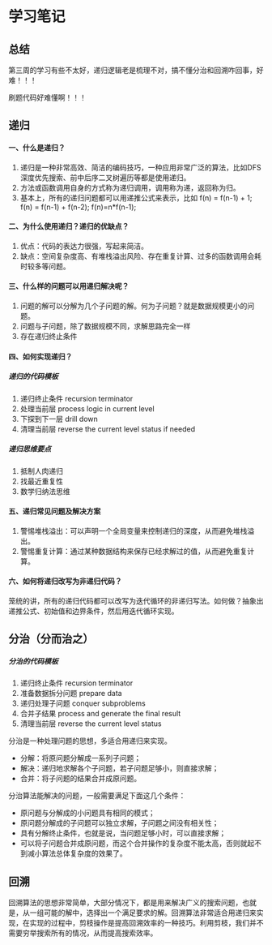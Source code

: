 # 学习笔记

## 总结

第三周的学习有些不太好，递归逻辑老是梳理不对，搞不懂分治和回溯咋回事，好难！！！

刷题代码好难懂啊！！！

## 递归
#### 一、什么是递归？
1. 递归是一种非常高效、简洁的编码技巧，一种应用非常广泛的算法，比如DFS深度优先搜索、前中后序二叉树遍历等都是使用递归。
2. 方法或函数调用自身的方式称为递归调用，调用称为递，返回称为归。
3. 基本上，所有的递归问题都可以用递推公式来表示，比如
f(n) = f(n-1) + 1; 
f(n) = f(n-1) + f(n-2);
f(n)=n*f(n-1);

#### 二、为什么使用递归？递归的优缺点？
1. 优点：代码的表达力很强，写起来简洁。
2. 缺点：空间复杂度高、有堆栈溢出风险、存在重复计算、过多的函数调用会耗时较多等问题。


#### 三、什么样的问题可以用递归解决呢？
1. 问题的解可以分解为几个子问题的解。何为子问题？就是数据规模更小的问题。
2. 问题与子问题，除了数据规模不同，求解思路完全一样
3. 存在递归终止条件


#### 四、如何实现递归？

##### 递归的代码模板
1. 递归终止条件 recursion terminator
2. 处理当前层 process logic in current level
3. 下探到下一层 drill down
4. 清理当前层 reverse the current level status if needed


##### 递归思维要点

1. 抵制人肉递归
2. 找最近重复性
3. 数学归纳法思维


#### 五、递归常见问题及解决方案
1. 警惕堆栈溢出：可以声明一个全局变量来控制递归的深度，从而避免堆栈溢出。
2. 警惕重复计算：通过某种数据结构来保存已经求解过的值，从而避免重复计算。


#### 六、如何将递归改写为非递归代码？
笼统的讲，所有的递归代码都可以改写为迭代循环的非递归写法。如何做？抽象出递推公式、初始值和边界条件，然后用迭代循环实现。

## 分治（分而治之）

##### 分治的代码模板
1. 递归终止条件 recursion terminator
2. 准备数据拆分问题 prepare data
3. 递归处理子问题 conquer subproblems
4. 合并子结果	process and generate the final result
5. 清理当前层 reverse the current level status

分治是一种处理问题的思想，多适合用递归来实现。

* 分解：将原问题分解成一系列子问题；
* 解决：递归地求解各个子问题，若子问题足够小，则直接求解；
* 合并：将子问题的结果合并成原问题。

分治算法能解决的问题，一般需要满足下面这几个条件：

* 原问题与分解成的小问题具有相同的模式；
* 原问题分解成的子问题可以独立求解，子问题之间没有相关性；
* 具有分解终止条件，也就是说，当问题足够小时，可以直接求解；
* 可以将子问题合并成原问题，而这个合并操作的复杂度不能太高，否则就起不到减小算法总体复杂度的效果了。

## 回溯

回溯算法的思想非常简单，大部分情况下，都是用来解决广义的搜索问题，也就是，从一组可能的解中，选择出一个满足要求的解。回溯算法非常适合用递归来实现，在实现的过程中，剪枝操作是提高回溯效率的一种技巧。利用剪枝，我们并不需要穷举搜索所有的情况，从而提高搜索效率。